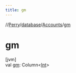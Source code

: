 ```yaml
---
title: gm
---
```

//[Perry](../../../index.html)/[database](../index.html)/[Accounts](index.html)/[gm](gm.html)



# gm



[jvm]\
val [gm](gm.html): Column<[Int](https://kotlinlang.org/api/latest/jvm/stdlib/kotlin/-int/index.html)>




